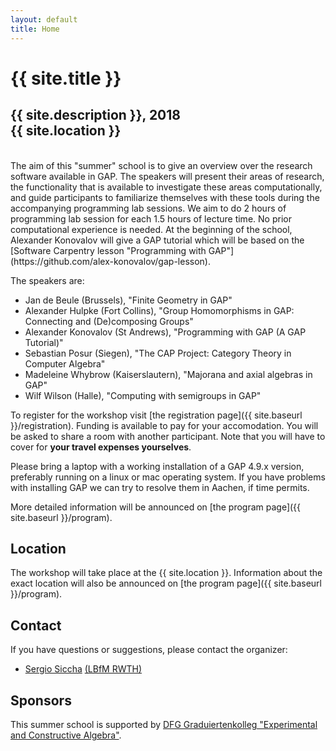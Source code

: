 ```yaml
---
layout: default
title: Home
---
```


# {{ site.title }}

## {{ site.description }}, 2018<br> {{ site.location }}

<br>
The aim of this "summer" school is to give an overview over the research software available in GAP.
The speakers will  present  their areas  of research,  the functionality  that is  available to
investigate these areas   computationally,  and   guide   participants  to   familiarize themselves
with  these tools  during the accompanying  programming lab sessions.
We aim to do 2 hours of programming lab session for each 1.5 hours of lecture time.
No prior computational experience is needed.
At the beginning of the school, Alexander Konovalov will give a GAP tutorial which will be
based on the [Software Carpentry lesson "Programming with GAP"](https://github.com/alex-konovalov/gap-lesson).

The speakers are:
- Jan de Beule (Brussels), "Finite Geometry in GAP"
- Alexander Hulpke (Fort Collins), "Group Homomorphisms in GAP:
  Connecting and (De)composing Groups"
- Alexander Konovalov (St Andrews), "Programming with GAP (A GAP Tutorial)"
- Sebastian Posur (Siegen), "The CAP Project: Category Theory in Computer Algebra"
- Madeleine Whybrow (Kaiserslautern), "Majorana and axial algebras in GAP"
- Wilf Wilson (Halle), "Computing with semigroups in GAP"


To register for the workshop visit [the registration page]({{ site.baseurl }}/registration).
Funding is available to pay for your accomodation. You will be asked to share a room with
another participant.
Note that you will have to cover for **your travel expenses yourselves**.

Please bring a laptop with a working installation of a GAP 4.9.x
version, preferably running on a linux or mac operating system.
If you have problems with installing GAP we can try to
resolve them in Aachen, if time permits.

More detailed information will be announced on [the program page]({{ site.baseurl }}/program).

## Location

The workshop will take place at the {{ site.location }}. Information about the
exact location will also be announced on [the program page]({{ site.baseurl }}/program).

## Contact

If you have questions or suggestions, please contact the organizer:

* [Sergio Siccha](mailto:sergio@mathb.rwth-aachen.de)
  [(LBfM RWTH)](https://www.mathb.rwth-aachen.de/Mitarbeiter/siccha.php)

## Sponsors

This summer school is supported by [DFG Graduiertenkolleg "Experimental and Constructive Algebra"](http://www.math.rwth-aachen.de/~Graduiertenkolleg/).
